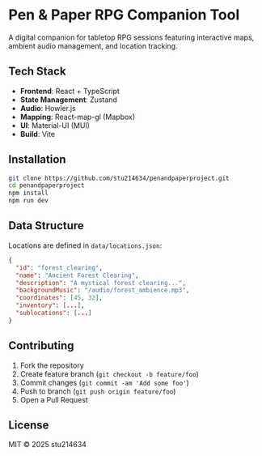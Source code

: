# Pen & Paper RPG Companion Tool

A digital companion for tabletop RPG sessions featuring interactive maps, ambient audio management, and location tracking.

## Tech Stack

- **Frontend**: React + TypeScript
- **State Management**: Zustand
- **Audio**: Howler.js
- **Mapping**: React-map-gl (Mapbox)
- **UI**: Material-UI (MUI)
- **Build**: Vite

## Installation

```bash
git clone https://github.com/stu214634/penandpaperproject.git
cd penandpaperproject
npm install
npm run dev
```

## Data Structure

Locations are defined in `data/locations.json`:
```json
{
  "id": "forest_clearing",
  "name": "Ancient Forest Clearing",
  "description": "A mystical forest clearing...",
  "backgroundMusic": "/audio/forest_ambience.mp3",
  "coordinates": [45, 32],
  "inventory": [...],
  "sublocations": [...]
}
```

## Contributing

1. Fork the repository
2. Create feature branch (`git checkout -b feature/foo`)
3. Commit changes (`git commit -am 'Add some foo'`)
4. Push to branch (`git push origin feature/foo`)
5. Open a Pull Request

## License

MIT © 2025 stu214634
